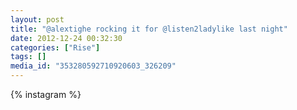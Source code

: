 ```yaml
---
layout: post
title: "@alextighe rocking it for @listen2ladylike last night"
date: 2012-12-24 00:32:30
categories: ["Rise"]
tags: []
media_id: "353280592710920603_326209"
---
```


{% instagram %}
